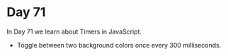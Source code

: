 # Day 71
In Day 71 we learn about Timers in JavaScript.

* Toggle between two background colors once every 300 milliseconds.